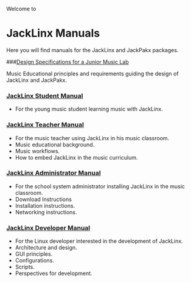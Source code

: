 Welcome to 
# JackLinx Manuals

Here you will find manuals for the JackLinx and JackPakx packages.


###[Design Specifications for a Junior Music Lab](https://github.com/felison/JackLinx-Manuals/blob/master/design-specifications-junior-music-lab.md)

Music Educational principles and requirements guiding the design of JackLinx and JackPakx.

### [JackLinx Student Manual](https://github.com/felison/JackLinx-Manuals/blob/master/jacklinx-student-manual.md)
- For the young music student learning music with JackLinx.

### [JackLinx Teacher Manual](https://github.com/felison/JackLinx-Manuals/blob/master/jacklinx-teacher-manual.md)
- For the music teacher using JackLinx in his music classroom.
- Music educational background.
- Music workflows.
- How to embed JackLinx in the music curriculum.

### [JackLinx Administrator Manual](https://github.com/felison/JackLinx-Manuals/blob/master/jacklinx-admin-manual.md) 
- For the school system administrator installing JackLinx in the music classroom.
- Download Instructions
- Installation instructions.
- Networking instructions.

### [JackLinx Developer Manual](https://github.com/felison/JackLinx-Manuals/blob/master/jacklinx-developer-manual.md)
- For the Linux developer interested in the development of JackLinx.
- Architecture and design.
- GUI principles.
- Configurations.
- Scripts.
- Perspectives for development.

